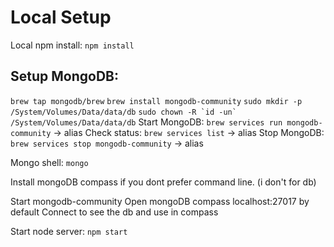 Local Setup
=============

Local npm install: `npm install`

Setup MongoDB:
----------------
`brew tap mongodb/brew`
`brew install mongodb-community`
`sudo mkdir -p /System/Volumes/Data/data/db`
```sudo chown -R `id -un` /System/Volumes/Data/data/db```
Start MongoDB: `brew services run mongodb-community` -> alias
Check status: `brew services list` -> alias
Stop MongoDB: `brew services stop mongodb-community` -> alias

Mongo shell: `mongo`

Install mongoDB compass if you dont prefer command line. (i don't for db)

Start mongodb-community
Open mongoDB compass
localhost:27017 by default
Connect to see the db and use in compass

Start node server: `npm start`


